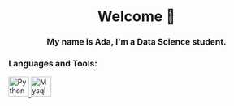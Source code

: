 <h1 align="center">Welcome 👋</h1>
<h3 align="center"> My name is Ada, I'm a Data Science student.</h3>



### Languages and Tools:
<a href="https://www.python.org"> <img src="https://i.ibb.co/28qmHj4/python.png" alt="Python" width="40" height="40"/> </a> 
<a href="https://www.mysql.com"> <img src="https://i.ibb.co/JKGQ1mf/mysql.png" alt="Mysql" width="40" height="40"/> </a> 
 
<!--
**Adapa22/Adapa22** is a ✨ _special_ ✨ repository because its `README.md` (this file) appears on your GitHub profile.

Here are some ideas to get you started:

- 🔭 I’m currently working on ...
- 🌱 I’m currently learning ...
- 👯 I’m looking to collaborate on ...
- 🤔 I’m looking for help with ...
- 💬 Ask me about ...
- 📫 How to reach me: ...
- 😄 Pronouns: ...
- ⚡ Fun fact: ...
-->


